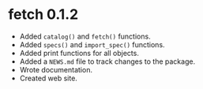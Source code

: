 # fetch 0.1.2

* Added `catalog()` and `fetch()` functions.
* Added `specs()` and `import_spec()` functions.
* Added print functions for all objects.
* Added a `NEWS.md` file to track changes to the package.
* Wrote documentation.
* Created web site.
